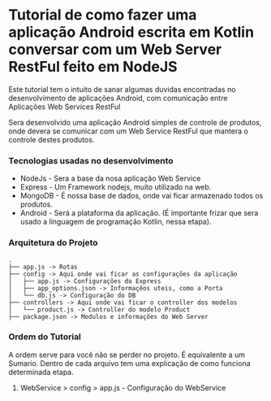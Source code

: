 # Tutorial de como fazer uma aplicação Android escrita em Kotlin conversar com um Web Server RestFul feito em NodeJS

Este tutorial tem o intuito de sanar algumas duvidas encontradas no desenvolvimento de aplicações Android, com comunicação entre Aplicações Web Services RestFul

Sera desenvolvido uma aplicação Android simples de controle de produtos, onde devera se comunicar com um Web Service RestFul que mantera o controle destes produtos.

### Tecnologias usadas no desenvolvimento

* NodeJs - Sera a base da nosa aplicação Web Service
* Express - Um Framework nodejs, muito utilizado na web.
* MongoDB - É nossa base de dados, onde vai ficar armazenado todos os produtos.
* Android - Será a plataforma da aplicação. (É importante frizar que sera usado a linguagem de programação Kotlin, nessa etapa).

### Arquitetura do Projeto

```
.
├── app.js -> Rotas
├── config -> Aqui onde vai ficar as configurações da aplicação
│   ├── app.js -> Configurações do Express
│   ├── app_options.json -> Informaçẽos uteis, como a Porta
│   └── db.js -> Configuração do DB
├── controllers -> Aqui onde vai ficar o controller dos modelos
│   └── product.js -> Controller do modelo Product
├── package.json -> Modulos e informações do Web Server
```

### Ordem do Tutorial

A ordem serve para você não se perder no projeto. É equivalente a um Sumario.
Dentro de cada arquivo tem uma explicação de como funciona determinada etapa.

1. WebService > config > app.js - Configuração do WebService
